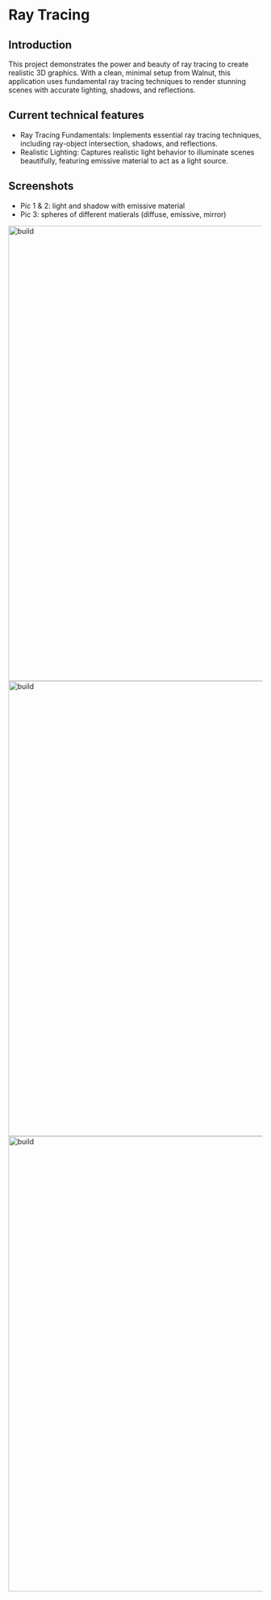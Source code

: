# Ray Tracing

## Introduction
This project demonstrates the power and beauty of ray tracing to create realistic 3D graphics. With a clean, minimal setup from Walnut, this application uses fundamental ray tracing techniques to render stunning scenes with accurate lighting, shadows, and reflections.

## Current technical features
* Ray Tracing Fundamentals: Implements essential ray tracing techniques, including ray-object intersection, shadows, and reflections.
* Realistic Lighting: Captures realistic light behavior to illuminate scenes beautifully, featuring emissive material to act as a light source.

## Screenshots
* Pic 1 & 2: light and shadow with emissive material
* Pic 3: spheres of different matierals (diffuse, emissive, mirror)

<img src="https://github.com/ngol0/DungeonStuck/blob/main/1.png" width="900" title="build">
<img src="https://github.com/ngol0/DungeonStuck/blob/main/2.png" width="900" title="build">
<img src="https://github.com/ngol0/DungeonStuck/blob/main/3.png" width="900" title="build">
